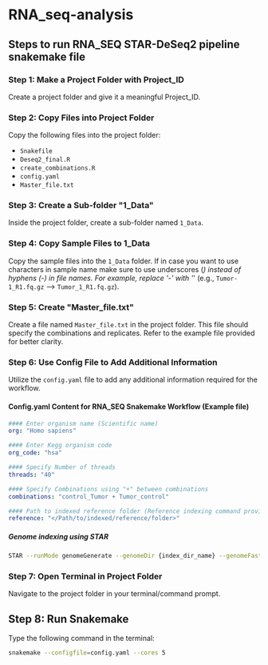 # RNA_seq-analysis
## Steps to run RNA_SEQ STAR-DeSeq2 pipeline snakemake file

### Step 1: Make a Project Folder with Project_ID
Create a project folder and give it a meaningful Project_ID.

### Step 2: Copy Files into Project Folder
Copy the following files into the project folder:
- `Snakefile`
- `Deseq2_final.R`
- `create_combinations.R`
- `config.yaml`
- `Master_file.txt`

### Step 3: Create a Sub-folder "1_Data"
Inside the project folder, create a sub-folder named `1_Data`.

### Step 4: Copy Sample Files to 1_Data
Copy the sample files into the `1_Data` folder. If in case you want to use characters in sample name make sure to use underscores (_) instead of hyphens (-) in file names. For example, replace '-' with '_' (e.g., `Tumor-1_R1.fq.gz` --> `Tumor_1_R1.fq.gz`).

### Step 5: Create "Master_file.txt"
Create a file named `Master_file.txt` in the project folder. This file should specify the combinations and replicates. Refer to the example file provided for better clarity.

### Step 6: Use Config File to Add Additional Information
Utilize the `config.yaml` file to add any additional information required for the workflow.

#### Config.yaml Content for RNA_SEQ Snakemake Workflow (Example file)

```yaml
#### Enter organism name (Scientific name)
org: "Homo sapiens"

#### Enter Kegg organism code
org_code: "hsa"

#### Specify Number of threads
threads: "40"

#### Specify Combinations using "+" between combinations
combinations: "control_Tumor + Tumor_control"

#### Path to indexed reference folder (Reference indexing command provided below)
reference: "</Path/to/indexed/reference/folder>"
```
##### Genome indexing using STAR
```bash
STAR --runMode genomeGenerate --genomeDir {index_dir_name} --genomeFastaFiles {path to ".fasta" file} --sjdbGTFfile {path to ".gtf" file} --sjdbOverhang 100 --runThreadN 10
```
### Step 7: Open Terminal in Project Folder
Navigate to the project folder in your terminal/command prompt.

## Step 8: Run Snakemake
Type the following command in the terminal:
```bash
snakemake --configfile=config.yaml --cores 5
```
